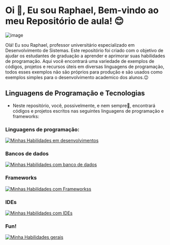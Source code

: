 # Oi 👋, Eu sou Raphael, Bem-vindo ao meu Repositório de aula! 😊

![image](https://github.com/professorRaphael/professorRaphael/assets/95256788/f7bc0ba4-3dce-40ca-af2f-16ea0524bdf1)


Olá! Eu sou Raphael, professor universitário especializado em Desenvolvimento de Sistemas. Este repositório foi criado com o objetivo de ajudar os estudantes de graduação a aprender e aprimorar suas habilidades de programação. Aqui você encontrará uma variedade de exemplos de códigos, projetos e recursos úteis em diversas linguagens de programação, todos esses exemplos não são próprios para produção e são usados como exemplos simples para o desenvolvimento academico dos alunos.😉

## Linguagens de Programação e Tecnologias

- Neste repositório, você, possivelmente, e nem sempre🤣, encontrará códigos e projetos escritos nas seguintes linguagens de programação e frameworks:

### Linguagens de programação:

  [![Minhas Habilidades em desenvolvimentos](https://skillicons.dev/icons?i=java,cpp,py,rust,c,php,js,r,ts,go&perline=5)](https://skillicons.dev)
  
### Bancos de dados

  [![Minhas Habilidades com banco de dados](https://skillicons.dev/icons?i=firebase,mongodb,mysql,postgres,sqlite,supabase,graphql,scala&perline=4)](https://skillicons.dev)

### Frameworks

  [![Minhas Habilidades com Frameworkss](https://skillicons.dev/icons?i=fastapi,bootstrap,react,jquery,hibernate,flask,vue,spring,nodejs,django,laravel,express,flutter,qt,pytorch&perline=5)](https://skillicons.dev)

### IDEs

  [![Minhas Habilidades com IDEs](https://skillicons.dev/icons?i=androidstudio,clion,eclipse,emacs,idea,neovim,replit,pycharm,vim,vscode&perline=5)](https://skillicons.dev)
  
### Fun!

  [![Minha Habilidades gerais](https://skillicons.dev/icons?i=css,html,maven,aws,gcp,babel,anaconda,arch,arduino,raspberrypi,regex,docker,heroku,gtk,vitest,electron,figma,git,codepen,astro,kotlin,kubernetes,powershell,linux,mint,ubuntu,windows,github,gitlab,gradle,bitbucket,npm,pnpm,yarn,postman,blender,bun,cmake,md,matlab,wasm,windicss,azure,bash,rabbitmq&perline=5)](https://skillicons.dev)
